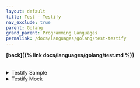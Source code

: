 ```yaml
---
layout: default
title: Test - Testify
nav_exclude: true
parent: Golang
grand_parent: Programming Languages
permalink: /docs/languages/golang/test-testify
---
```


__[back]({% link docs/languages/golang/test.md %})__
<br/>

<br/>
<details markdown="block">
  <summary> Testify Sample </summary>

<details markdown="block">
  <summary> Testify Sample - Calculator </summary>

`calculator.go`
```golang
package calculator

func Add(a, b int) int {
  return a + b
}
```

`calculator_test.go`
```golang
package calculator

import (
  "testing"

  "github.com/stretchr/testify/assert"
)

func TestHelloWorld(t *testing.T) {
  // t.Fatal("not implemented")
}

func TestAdd(t *testing.T) {
  result := Add(2, 3)
  expected := 5
  assert.Equal(t, expected, result, "Addition result")
}
```

-----
<!-- Testify Sample - Calculator -->
</details>

<details markdown="block">
  <summary> Testify Sample - Ecommerce </summary>

`interfaces.go`
```golang
package ecommerce

type Inventory interface {
  IsAvailable(productID string, quantity int) bool
  DecrementStock(productID string, quantity int)
}

type PaymentGateway interface {
  ProcessPayment(amount float64) bool
}
```

`order.go`
```golang
package ecommerce

type OrderService struct {
  Inventory      Inventory
  PaymentGateway PaymentGateway
}

func (os *OrderService) PlaceOrder(productID string, quantity int, amount float64) bool {
  if os.Inventory.IsAvailable(productID, quantity) {
    os.Inventory.DecrementStock(productID, quantity)
    return os.PaymentGateway.ProcessPayment(amount)
  }
  return false
}
```

`order_test.go`
```golang
package ecommerce

import (
  "testing"

  "github.com/stretchr/testify/assert"
)

type MockInventory struct{}

func (mi *MockInventory) IsAvailable(productID string, quantity int) bool {
  return true
}

func (mi *MockInventory) DecrementStock(productID string, quantity int) {
}

type MockPaymentGateway struct{}

func (mp *MockPaymentGateway) ProcessPayment(amount float64) bool {
  return true
}

func TestPlaceOrder(t *testing.T) {
  orderService := OrderService{
    Inventory:      &MockInventory{},
    PaymentGateway: &MockPaymentGateway{},
  }

  result := orderService.PlaceOrder("123", 2, 50.0)
  assert.True(t, result, "Order should be successful")
}
```

-----
<!-- Testify Sample - Ecommerce -->
</details>

-----
<!-- Testify Sample -->
</details>


<details markdown="block">
  <summary> Testify Mock </summary>

`main.go`
```golang
package main

import (
  "fmt"

  "github.com/stretchr/testify/mock"
)

type mockCalculateArea struct {
  mock.Mock
}

func (m *mockCalculateArea) calculateArea(width int, height int) int {
  args := m.Called(width, height)
  return args.Int(0)
}

func main() {
  fmt.Println("vim-go")
}
```

`main_test.go`
```golang
package main

import (
  "testing"

  "github.com/stretchr/testify/assert"
)

func TestCalculateArea(t *testing.T) {
  mockObj := new(mockCalculateArea)
  mockObj.On("calculateArea", 5, 10).Return(50)
  actualArea := mockObj.calculateArea(5, 10)
  assert.Equal(t, 50, actualArea, "The calculated area is incorrect")
  mockObj.AssertExpectations(t)
}
```

-----
<!-- Testify Mock -->
</details>
